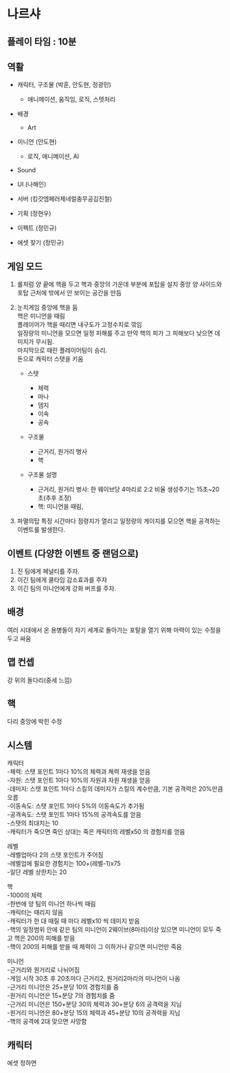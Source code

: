 # 나르샤

## 플레이 타임 : 10분

## 역활
- 캐릭터, 구조물 (박훈, 안도현, 정광민)
	- 애니메이션, 움직임, 로직, 스텟처리  

- 배경
	- Art

- 미니언 (안도현)
	- 로직, 애니메이션, AI

- Sound

- UI (나해인)

- 서버 (킹갓엠페러제네럴충무공김진철)

- 기획 (정현우)

- 이펙트 (정민규)

- 에셋 찾기 (정민규)

## 게임 모드
1. 롤처럼
양 끝에 핵을 두고 핵과 중앙의 가운데 부분에 포탑을 설치
중앙 양 사이드와 포탑 근처에 밖에서 안 보이는 공간을 만듬

2. 눈치게임
중앙에 핵을 둠<br>
핵은 미니언을 때림<br> 
플레이어가 핵을 때리면 내구도가 고정수치로 깎임<br>
일정량의 미니언을 모으면 일정 피해를 주고 만약 핵의 피가 그 피해보다 낮으면 데미지가 무시됨.<br>
마지막으로 때린 플레이어팀이 승리.<br>
돈으로 캐릭터 스텟을 키움<br>

	- 스텟
		- 체력  
		- 마나  
		- 뎀지  
		- 이속  
		- 공속  

	- 구조물
		- 근거리, 원거리 병사
		- 핵

	- 구조물 설명
		- 근거리, 원거리 병사: 한 웨이브당 4마리로 2:2 비율 생성주기는 15초~20초(추후 조정)  
		- 핵: 미니언을 때림,

3. 파멸의탑
특정 시간마다 점령지가 열리고 일정량의 게이지를 모으면 핵을 공격하는 이벤트를 발생한다.

## 이벤트 (다양한 이벤트 중 랜덤으로)
1. 진 팀에게 페널티를 주자.
2. 이긴 팀에게 쿨타임 감소효과를 주자
3. 이긴 팀의 미니언에게 강화 버프를 주자.

## 배경
여러 시대에서 온 용병들이 자기 세계로 돌아가는 포탈을 열기 위해 마력이 있는 수정을 두고 싸움

## 맵 컨셉
강 위의 돌다리(중세 느낌)

## 핵
다리 중앙에 박힌 수정

## 시스템
캐릭터<br>
-체력: 스탯 포인트 1마다 10%의 체력과 체력 재생을 얻음<br>
-자원: 스탯 포인트 1마다 10%의 자원과 자원 재생을 얻음<br>
-데미지: 스탯 포인트 1마다 스킬의 데미지가 스킬의 계수만큼, 기본 공격력은 20%만큼 오름<br>
-이동속도: 스탯 포인트 1마다 5%의 이동속도가 추가됨<br>
-공격속도: 스탯 포인트 1마다 15%의 공격속도를 얻음<br>
-스탯의 최대치는 10<br>
-캐릭터가 죽으면 죽인 상대는 죽은 캐릭터의 레벨x50 의 경험치를 얻음<br>

레벨<br>
-레벨업마다 2의 스텟 포인트가 주어짐<br>
-레벨업에 필요한 경험치는 100+(레벨-1)x75<br>
-일단 레벨 상한치는 20<br>

핵<br>
-1000의 체력<br>
-한번에 양 팀의 미니언 하나씩 때림<br>
-캐릭터는 때리지 않음<br>
-캐릭터가 한 대 때릴 때 마다 레벨x10 씩 데미지 받음<br>
-핵의 일정범위 안에 같은 팀의 미니언이 2웨이브(8마리)이상 있으면 미니언이 모두 죽고 핵은 200의 피해를 받음<br>
-핵이 200의 피해를 받을 때 체력이 그 이하거나 같으면 미니언만 죽음

미니언<br>
-근거리와 원거리로 나뉘어짐<br>
-게임 시작 30초 후 20초마다 근거리2, 원거리2마리의 미니언이 나옴<br>
-근거리 미니언은 25+분당 10의 경험치를 줌<br>
-원거리 미니언은 15+분당 7의 경험치를 줌<br>
-근거리 미니언은 150+분당 30의 체력과 30+분당 6의 공격력을 지님<br>
-원거리 미니언은 80+분당 15의 체력과 45+분당 10의 공격력을 지님<br>
-핵의 공격에 2대 맞으면 사망함<br>

## 캐릭터
에셋 정하면 

